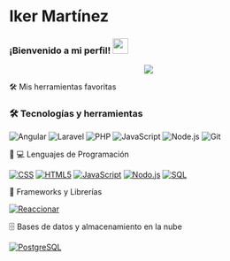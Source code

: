 # Iker Martínez
<h3 align="centro">
  ¡Bienvenido a mi perfil!
  <img src="https://media.giphy.com/media/hvRJCLFzcasrR4ia7z/giphy.gif" width="28">
</h3>

<!-- Escritura de SVG por DenverCoder1 - https://github.com/DenverCoder1/readme-typing-svg -->
<p align="center">
  <a href="https://github.com/DenverCoder1/readme-typing-svg">
    <img src="https://readme-typing-svg.herokuapp.com?center=true&vCenter=true&lines=Iker+Martínez++;+Full-Stack-Web-Developer">
  </a>
</p>


<!-- Algunas insignias son de https://github.com/Ileriayo/markdown-badges -->

 🛠️ Mis herramientas favoritas
 ### 🛠️ Tecnologías y herramientas

![Angular](https://img.shields.io/badge/Angular-DD0031?style=for-the-badge&logo=angular&logoColor=white)
![Laravel](https://img.shields.io/badge/Laravel-FF2D20?style=for-the-badge&logo=laravel&logoColor=white)
![PHP](https://img.shields.io/badge/PHP-777BB4?style=for-the-badge&logo=php&logoColor=white)
![JavaScript](https://img.shields.io/badge/JavaScript-F7DF1E?style=for-the-badge&logo=javascript&logoColor=black)
![Node.js](https://img.shields.io/badge/Node.js-339933?style=for-the-badge&logo=nodedotjs&logoColor=white)
![Git](https://img.shields.io/badge/Git-F05032?style=for-the-badge&logo=git&logoColor=white)

 
 👨 💻 Lenguajes de Programación
<p>
    <a href="#"><img alt="CSS" src="https://img.shields.io/badge/CSS-1572B6.svg?logo=css3&logoColor=white"></a>
    <a href="#"><img alt="HTML5" src="https://img.shields.io/badge/HTML5-E34F26?logo=html5&logoColor=white"></a>
    <a href="#"><img alt="JavaScript" src="https://img.shields.io/badge/JavaScript-F7DF1E.svg?logo=javascript&logoColor=black"></a>
    <a href="#"><img alt="Nodo.js" src="https://img.shields.io/badge/Node.js-43853D.svg?logo=node.js&logoColor=white"></a >
    <a href="#"><img alt="SQL" src="https://custom-icon-badges.herokuapp.com/badge/SQL-025E8C.svg?logo=database&logoColor=white"></a >
</p>

🧰 Frameworks y Librerías
<p>
    <a href="#"><img alt="Reaccionar" src="https://img.shields.io/badge/React-20232a.svg?logo=react&logoColor=%2361DAFB"></a>
   
</p>

 🗄️ Bases de datos y almacenamiento en la nube
<p>
    <a href="#"><img alt="PostgreSQL" src="https://img.shields.io/badge/PostgreSQL-316192.svg?logo=postgresql&logoColor=white"></a>
</p>


